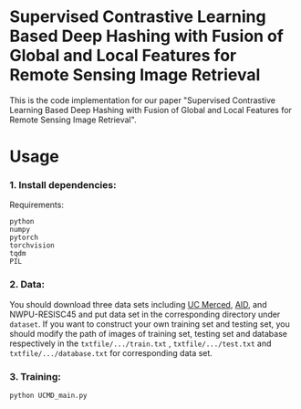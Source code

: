 # Supervised Contrastive Learning Based Deep Hashing with Fusion of Global and Local Features for Remote Sensing Image Retrieval
This is the code implementation for our paper "Supervised Contrastive Learning Based Deep Hashing with Fusion of Global and Local Features for Remote Sensing Image Retrieval".

# Usage
### 1. Install dependencies:

Requirements:
```
python
numpy
pytorch
torchvision
tqdm
PIL
```
### 2. Data:
You should download three data sets including [UC Merced](http://weegee.vision.ucmerced.edu/datasets/landuse.html), [AID](https://captain-whu.github.io/AID/), and NWPU-RESISC45 and put data set in the corresponding directory under `dataset`. If you want to construct your own training set and testing set, you should modify the path of images of training set, testing set and database respectively in the `txtfile/.../train.txt` , `txtfile/.../test.txt` and `txtfile/.../database.txt` for corresponding data set.

### 3. Training:
```python
python UCMD_main.py
```
